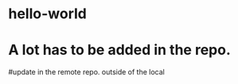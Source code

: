 # hello-world
# A lot has to be added in the repo.
#update in the remote repo. outside of the local
